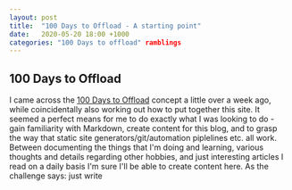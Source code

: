 ```yaml
---
layout: post
title:  "100 Days to Offload - A starting point"
date:   2020-05-20 18:00 +1000
categories: "100 Days to offload" ramblings
---
```


## 100 Days to Offload

I came across the [100 Days to Offload](https://100daystooffload.com) concept a little over a week ago, while coincidentally also working out how to put together this site. It seemed a perfect means for me to do exactly what I was looking to do - gain familiarity with Markdown, create content for this blog, and to grasp the way that static site generators/git/automation piplelines etc. all work. Between documenting the things that I'm doing and learning, various thoughts and details regarding other hobbies, and just interesting articles I read on a daily basis I'm sure I'll be able to create content here. As the challenge says: just write
